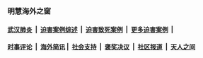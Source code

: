
### 明慧海外之窗

####  [武汉肺炎](indexes/365.md?t=02040400) &nbsp;|&nbsp;  [迫害案例综述](indexes/328.md?t=02040400) &nbsp;|&nbsp; [迫害致死案例](indexes/277.md?t=02040400)  &nbsp;|&nbsp; [更多迫害案例](indexes/81.md?t=02040400)  &nbsp;|&nbsp; 
####  [时事评论](indexes/251.md?t=02040400) &nbsp;|&nbsp; [海外简讯](indexes/245.md?t=02040400)&nbsp;|&nbsp;  [社会支持](indexes/140.md?t=02040400) &nbsp;|&nbsp; [褒奖决议](indexes/282.md?t=02040400) &nbsp;|&nbsp; [社区报道](indexes/91.md?t=02040400)  &nbsp;|&nbsp; [天人之间](indexes/78.md?t=02040400) 

